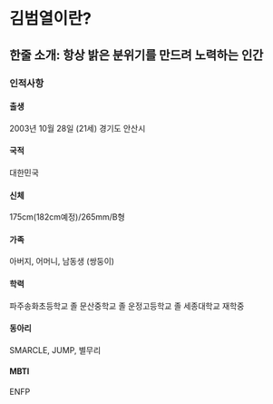 # 김범열이란?
## 한줄 소개: 항상 밝은 분위기를 만드려 노력하는 인간
### 인적사항 
#### 출생
2003년 10월 28일 (21세)
경기도 안산시
#### 국적
대한민국
#### 신체
175cm(182cm예정)/265mm/B형 
#### 가족 
아버지, 어머니, 남동생 (쌍둥이)
#### 학력
 파주송화초등학교 졸
 문산중학교 졸
 운정고등학교 졸
 세종대학교 재학중
#### 동아리
SMARCLE, JUMP, 별무리
#### MBTI
ENFP
